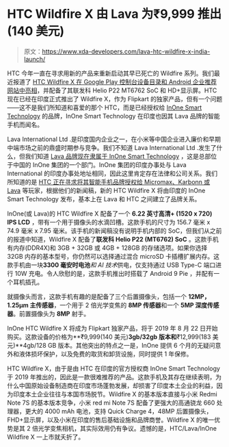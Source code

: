 # HTC Wildfire X 由 Lava 为₹9,999 推出(140 美元)

> 原文：<https://www.xda-developers.com/lava-htc-wildfire-x-india-launch/>

HTC 今年一直在寻求用新的产品来重新启动其早已死亡的 Wildfire 系列。我们最近报道了 [HTC Wildfire X 在 Google Play 控制台设备目录和 Android 企业推荐网站中亮相](https://www.xda-developers.com/htc-wildfire-x-verizon-motorola-moto-e6-renders-specs/)，并配备了其联发科 Helio P22 MT6762 SoC 和 HD+显示屏。HTC 现在已经在印度正式推出了 Wildfire X，作为 Flipkart 的独家产品，但有一个问题——这不是我们所知道和喜爱的那个 HTC，而是已经授权给 [InOne Smart Technology](http://www.inonegroup.com/product/mobile.html) 的品牌，InOne Smart Technology 在印度也因其 Lava 品牌的智能手机而闻名。

Lava International Ltd .是印度国内企业之一，在小米等中国企业进入廉价和早期中端市场之前的鼎盛时期参与竞争。我们不知道 Lava International Ltd .发生了什么，但我们知道 [Lava 品牌现在隶属于 InOne Smart Technology](http://www.inonegroup.com/product/mobile.html) ，这是总部位于中国的 InOne 集团的一个部门。InOne 集团的印度办事处与 Lava International 的印度办事处地址相同，因此这里肯定存在法律和公司关系。我们所知道的是 [HTC 正在寻求将其智能手机品牌授权给 Micromax、Karbonn 或 Lava](https://www.xda-developers.com/htc-brand-license-india-micromax-lava-karbonn/) 等玩家，根据他们的新闻稿，新的 HTC Wildfire X 将由印度的 InOne Smart Technology 发布，基本上在 Lava 和 HTC 之间建立了品牌关系。

InOne(或 Lava)的 HTC Wildfire X 配备了一个 **6.22 英寸高清+ (1520 x 720) IPS LCD** ，带有一个用于摄像头的水滴凹槽。这款手机的尺寸为 156.7 毫米 x 74.9 毫米 x 7.95 毫米。该手机的新闻稿没有说明手机内部的 SoC，但我们从之前的报道中知道，Wildfire X 配备了**联发科 Helio P22 (MT6762) SoC** 。这款手机有内存(DDR4X)和 3GB + 32GB 或 4GB + 128GB 的存储选项。如果你选择 32GB 内存的基本型号，你仍然可以选择通过混合 microSD 卡插槽扩展内存。这款手机由一块**3300 毫安时电池***和 AI 技术*供电，仅支持通过 USB Type-C 端口进行 10W 充电。令人欣慰的是，这款手机推出时搭载了 Android 9 Pie ，并配有一个耳机插孔。

就摄像头而言，这款手机有趣的是配备了三个后置摄像头，包括一个 **12MP，1.25μm 主传感器**，一个用于 2 倍光学变焦的 **8MP 传感器**和一个 **5MP 深度传感器**。前置摄像头为 **8MP** 射手。

InOne HTC Wildfire X 将成为 Flipkart 独家产品，将于 2019 年 8 月 22 日开始购买。这款设备的价格为**₹9,999(140 美元)**3gb/32gb 版本和**₹12,999(183 美元)**4gb/128 GB 版本。其他突出的特点之一是，InOne 提供 6 个月的无疑问意外和液体损坏保护，以及免费的取货和卸货设施，同时提供 1 年保修。

HTC Wildfire X，由于是由 HTC 在印度的官方授权商 InOne Smart Technology 于 2019 年推出的，因此是一款很难推荐的产品。这款手机及其存在继续表明，为什么中国原始设备制造商在印度市场蓬勃发展，却损害了印度本土企业的利益，因为印度本土企业往往与本国市场脱节。Wildfire X 的基本版本直接与小米 Redmi Note 7S 的基本版本竞争，小米 red mi Note 7S 配备了更强大的高通骁龙 660 处理器，更大的 4000 mAh 电池，支持 Quick Charge 4，48MP 后置摄像头，FHD+显示屏，以及小米在印度的售后基础设施和品牌商誉。Wildfire X 的唯一优势是其 2 倍光学变焦相机，其实际效用仍有争议。遗憾的是，HTC/Lava/InOne Wildfire X 一上市就夭折了。
